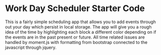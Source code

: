 # Work Day Scheduler Starter Code

This is a fairly simple scheduling app that allows you to add events through out your day which persist in local storage. The app will give you a rough idea of the time by highlighting each block a different color depending on if the events are in the past present or future. All time related issues are handled by moment.js with formatting from bootstrap connected to the javascript through jquery.